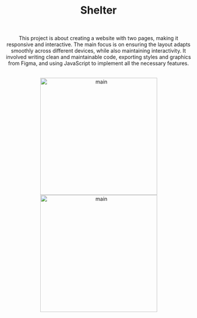 <div align="center">
  <h1><b>Shelter</b></h1>
</div>
<br>
<p align="center">This project is about creating a website with two pages, making it
responsive and interactive. The main focus is on ensuring the layout
adapts smoothly across different devices, while also maintaining
interactivity. It involved writing clean and maintainable code, exporting
styles and graphics from Figma, and using JavaScript to implement all
the necessary features.</p>
<br>
<div align="center">
  <img width="317" alt="main" align="top" src="https://github.com/user-attachments/assets/d5b464db-e29e-4e30-a432-ec3a799b0ba3">
  <img width="317" alt="main" align="top" src="https://github.com/user-attachments/assets/d52f621a-d44e-454f-ada4-fbae369ce127">
</div>
